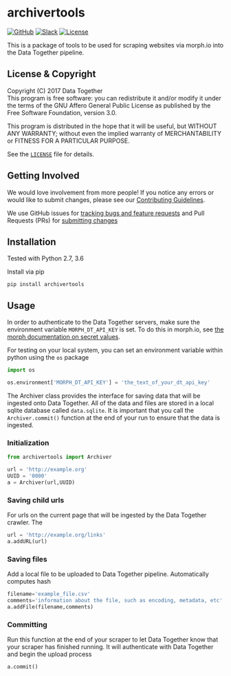 # archivertools
<!-- Repo Badges for: Github Project, Slack, License-->

[![GitHub](https://img.shields.io/badge/project-Data_Together-487b57.svg?style=flat-square)](http://github.com/datatogether)
[![Slack](https://img.shields.io/badge/slack-Archivers-b44e88.svg?style=flat-square)](https://archivers-slack.herokuapp.com/)
[![License](https://img.shields.io/github/license/datatogether/archivertools.svg)](./LICENSE) 

This is a package of tools to be used for scraping websites via morph.io into the Data Together pipeline.

## License & Copyright

Copyright (C) 2017 Data Together  
This program is free software: you can redistribute it and/or modify it under
the terms of the GNU Affero General Public License as published by the Free Software
Foundation, version 3.0.

This program is distributed in the hope that it will be useful, but WITHOUT ANY
WARRANTY; without even the implied warranty of MERCHANTABILITY or FITNESS FOR A
PARTICULAR PURPOSE.

See the [`LICENSE`](./LICENSE) file for details.

## Getting Involved

We would love involvement from more people! If you notice any errors or would like to submit changes, please see our [Contributing Guidelines](./.github/CONTRIBUTING.md). 

We use GitHub issues for [tracking bugs and feature requests](https://github.com/datatogether/archivertools/issues) and Pull Requests (PRs) for [submitting changes](https://github.com/datatogether/archivertools/pulls)

## Installation
Tested with Python 2.7, 3.6

Install via pip
```
pip install archivertools
```

## Usage
In order to authenticate to the Data Together servers, make sure the environment variable `MORPH_DT_API_KEY` is set. To do this in morph.io, see [the morph documentation on secret values](https://morph.io/documentation/secret_values#reading-python).

For testing on your local system, you can set an environment variable within python using the `os` package
```python
import os

os.environment['MORPH_DT_API_KEY'] = 'the_text_of_your_dt_api_key'
```

The Archiver class provides the interface for saving data that will be ingested onto Data Together. All of the data and files are stored in a local sqlite database called `data.sqlite`. It is important that you call the `Archiver.commit()` function at the end of your run to ensure that the data is ingested.

### Initialization
```python
from archivertools import Archiver

url = 'http://example.org'
UUID = '0000'
a = Archiver(url,UUID)
```

### Saving child urls
For urls on the current page that will be ingested by the Data Together crawler. The 
```python
url = 'http://example.org/links'
a.addURL(url)
```

### Saving files
Add a local file to be uploaded to Data Together pipeline. Automatically computes hash

```python
filename='example_file.csv'
comments='information about the file, such as encoding, metadata, etc' # optional
a.addFile(filename,comments)
```

### Committing
Run this function at the end of your scraper to let Data Together know that your scraper has finished running. It will authenticate with Data Together and begin the upload process
```python
a.commit()
```
